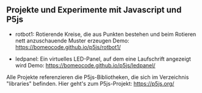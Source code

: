 ## Projekte und Experimente mit Javascript und P5js

- rotbot1:		Rotierende Kreise, die aus Punkten bestehen und beim Rotieren nett anzuschauende Muster erzeugen
Demo: https://bomeocode.github.io/p5js/rotbot1/

- ledpanel:		Ein virtuelles LED-Panel, auf dem eine Laufschrift angezeigt wird
Demo: https://bomeocode.github.io/p5js/ledpanel/

Alle Projekte referenzieren die P5js-Bibliotheken, die sich im Verzeichnis "libraries" befinden.
Hier geht's zum P5js-Projekt: https://p5js.org/
